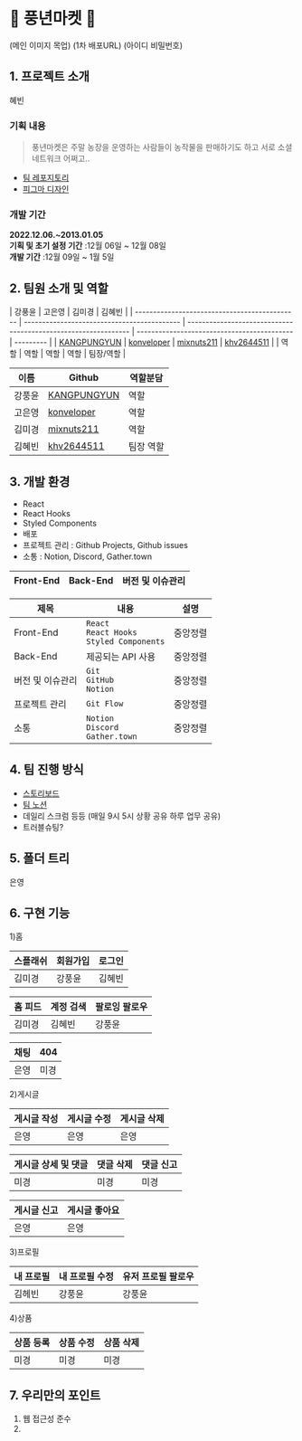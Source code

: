# 🥬 풍년마켓 🥬

(메인 이미지 목업)
(1차 배포URL)
(아이디 비밀번호)

## 1. 프로젝트 소개

혜빈

### 기획 내용

> 풍년마켓은 주말 농장을 운영하는 사람들이 농작물을 판매하기도 하고 서로 소셜 네트워크 어쩌고..

- [팀 레포지토리](https://github.com/One-Hundred-Trials/Good-Harvest-Market)
- [피그마 디자인](https://www.figma.com/file/UXU8HvZ5UlHXZowSmleykQ/풍년마켓-프로젝트?node-id=39%3A1814&t=UY0QgJPca3EDHS1C-0)

### 개발 기간

**2022.12.06.~2013.01.05** <br>
**기획 및 초기 설정 기간** :12월 06일 ~ 12월 08일 <br>
**개발 기간** :12월 09일 ~ 1월 5일

## 2. 팀원 소개 및 역할

| 강풍윤                                        | 고은영                                      | 김미경                                                         | 김혜빈                                      |
| --------------------------------------------- | ------------------------------------------- | -------------------------------------------------------------- | ------------------------------------------- | --------- |
| [KANGPUNGYUN](https://github.com/KANGPUNGYUN) | [konveloper](https://github.com/konveloper) | [mixnuts211](https://github.com/https://github.com/mixnuts211) | [khv2644511](https://github.com/khv2644511) |
| 역할                                          | 역할                                        | 역할                                                           | 역할                                        | 팀장/역할 |

| 이름   | Github                                                         | 역할분담  |
| ------ | -------------------------------------------------------------- | --------- |
| 강풍윤 | [KANGPUNGYUN](https://github.com/KANGPUNGYUN)                  | 역할      |
| 고은영 | [konveloper](https://github.com/konveloper)                    | 역할      |
| 김미경 | [mixnuts211](https://github.com/https://github.com/mixnuts211) | 역할      |
| 김혜빈 | [khv2644511](https://github.com/khv2644511)                    | 팀장 역할 |

## 3. 개발 환경

- React
- React Hooks
- Styled Components
- 배포
- 프로젝트 관리 : Github Projects, Github issues
- 소통 : Notion, Discord, Gather.town

| Front-End | Back-End | 버전 및 이슈관리 |
| --------- | -------- | ---------------- |

| 제목             | 내용                                               | 설명     |
| ---------------- | -------------------------------------------------- | -------- |
| Front-End        | `React` <br> `React Hooks`<br> `Styled Components` | 중앙정렬 |
| Back-End         | 제공되는 API 사용                                  | 중앙정렬 |
| 버전 및 이슈관리 | `Git`<br>`GitHub`<br>`Notion`                      | 중앙정렬 |
| 프로젝트 관리    | `Git Flow`                                         | 중앙정렬 |
| 소통             | `Notion`<br> `Discord`<br> `Gather.town`           | 중앙정렬 |

## 4. 팀 진행 방식

- [스토리보드](https://docs.google.com/presentation/d/116gDaqxT54dJkbdScNC5L8VTw5T9Cw9Gru9ccTSo6NA/edit?usp=sharing)
- [팀 노션](https://likelion.notion.site/10-82e5f971b6e044eeae44442d0cf8ebe2)
- 데일리 스크럼 등등 (매일 9시 5시 상황 공유 하루 업무 공유)
- 트러블슈팅?

## 5. 폴더 트리

은영

## 6. 구현 기능

1)홈

| 스플래쉬 | 회원가입 | 로그인 |
| -------- | -------- | ------ |
| 김미경   | 강풍윤   | 김혜빈 |

| 홈 피드 | 계정 검색 | 팔로잉 팔로우 |
| ------- | --------- | ------------- |
| 김미경  | 김혜빈    | 강풍윤        |

| 채팅 | 404  |
| ---- | ---- |
| 은영 | 미경 |

2)게시글

| 게시글 작성 | 게시글 수정 | 게시글 삭제 |
| ----------- | ----------- | ----------- |
| 은영        | 은영        | 은영        |

| 게시글 상세 및 댓글 | 댓글 삭제 | 댓글 신고 |
| ------------------- | --------- | --------- |
| 미경                | 미경      | 미경      |

| 게시글 신고 | 게시글 좋아요 |
| ----------- | ------------- |
| 은영        | 은영          |

3)프로필

| 내 프로필 | 내 프로필 수정 | 유저 프로필 팔로우 |
| --------- | -------------- | ------------------ |
| 김헤빈    | 강풍윤         | 강풍윤             |

4)상품

| 상품 등록 | 상품 수정 | 상품 삭제 |
| --------- | --------- | --------- |
| 미경      | 미경      | 미경      |

## 7. 우리만의 포인트

1. 웹 접근성 준수
2.
